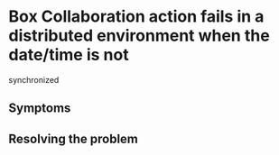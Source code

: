 # Box Collaboration action fails in a distributed environment when the date/time is not
synchronized

## Symptoms

## Resolving the problem